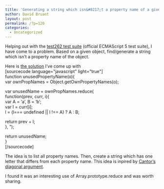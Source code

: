 ```yaml
---
title: 'Generating a string which isn&#8217;t a property name of a given object'
author: David Bruant
layout: post
permalink: /?p=120
categories:
  - Uncategorized
---
```

Helping out with the [test262 test suite][1] (official ECMAScript 5 test suite), I have come to a problem. Based on a given object, find/generate a string which isn&#8217;t a property name of the object.

Here is [the solution][2] I&#8217;ve come up with  
[sourcecode language="javascript" light="true"]  
function unusedPropertyName(o){  
var ownPropNames = Object.getOwnPropertyNames(o);

var unusedName = ownPropNames.reduce(  
function(prev, curr, i){  
var A = &#8216;a&#8217;, B = &#8216;b&#8217;;  
var l = curr[i];  
l = (l=== undefined || l !== A) ? A : B;

return prev + l;  
}, &#8221;);

return unusedName;  
}  
[/sourcecode]

The idea is to list all property names. Then, create a string which has one letter that differs from each property name. This idea is inpired by [Cantor&#8217;s diagonal argument][3].

I found it was an interesting use of Array.prototype.reduce and was worth sharing.

 [1]: http://test262.ecmascript.org/
 [2]: https://bugs.ecmascript.org/show_bug.cgi?id=33#c5
 [3]: http://en.wikipedia.org/wiki/Cantor%27s_diagonal_argument